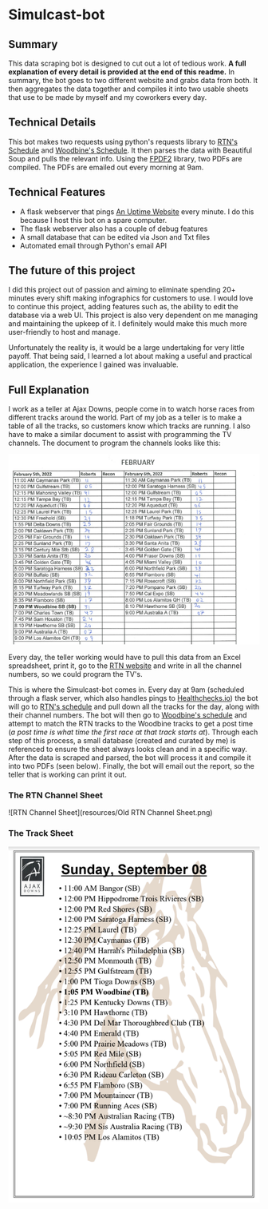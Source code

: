 # Simulcast-bot

## Summary
This data scraping bot is designed to cut out a lot of tedious work. **A full explanation of every detail is provided at 
the end of this readme.** In summary, the bot goes to two different website 
and grabs data from both. It then aggregates the data together and compiles it into two usable sheets that use to be
made by myself and my coworkers every day. 

## Technical Details
This bot makes two requests using python's requests library to
[RTN's Schedule](https://www.rtn.tv/schedule/schedule.aspx) and [Woodbine's Schedule](https://woodbine.com/simulcasts/).
It then parses the data with Beautiful Soup and pulls the relevant info. Using the 
[FPDF2](https://py-pdf.github.io/fpdf2/index.html) library, two PDFs are compiled. The PDFs are emailed out every
morning at 9am.

## Technical Features
- A flask webserver that pings [An Uptime Website](https://healthchecks.io/) every minute. I do this because I host this bot on a spare computer.
- The flask webserver also has a couple of debug features
- A small database that can be edited via Json and Txt files
- Automated email through Python's email API

## The future of this project
I did this project out of passion and aiming to eliminate spending 20+ minutes every shift making infographics for
customers to use. I would love to continue this project, adding features such as, the ability to edit the database via
a web UI. This project is also very dependent on me managing and maintaining the upkeep of it. I definitely would make
this much more user-friendly to host and manage.

Unfortunately the reality is, it would be a large undertaking for very little payoff. That being said, I learned a lot
about making a useful and practical application, the experience I gained was invaluable.

## Full Explanation
I work as a teller at Ajax Downs, people come in to watch horse races from different tracks around the world. Part of
my job as a teller is to make a table of all the tracks, so customers know which tracks are running. I also have to make
a similar document to assist with programming the TV channels. The document to program the channels looks like this:

<img src="resources/RTN Channel Sheet.png" alt="Old RTN Track sheet">

Every day, the teller working would have to pull this data from an Excel spreadsheet, print it, go to the 
[RTN website](https://www.rtn.tv/schedule/schedule.aspx) and write in all the channel numbers, so we could program the 
TV's. 

This is where the Simulcast-bot comes in. Every day at 9am (scheduled through a flask server, which also handles pings
to [Healthchecks.io](https://healthchecks.io/)) the bot will go to 
[RTN's schedule](https://www.rtn.tv/schedule/schedule.aspx) and pull down all the tracks for the day, along with their
channel numbers. The bot will then go to [Woodbine's schedule](https://woodbine.com/simulcasts/) and attempt to match
the RTN tracks to the Woodbine tracks to get a post time (_a post time is what time the first race at that track 
starts at_). Through each step of this process, a small database (created and curated by me) is referenced to ensure
the sheet always looks clean and in a specific way. After the data is scraped and parsed, the bot will process it and
compile it into two PDFs (seen below). Finally, the bot will email out the report, so the teller that is working can 
print it out.

### The RTN Channel Sheet
![RTN Channel Sheet](resources/Old RTN Channel Sheet.png)

### The Track Sheet
![Counter Top Track Sheet](resources/Tracksheet.png)



 